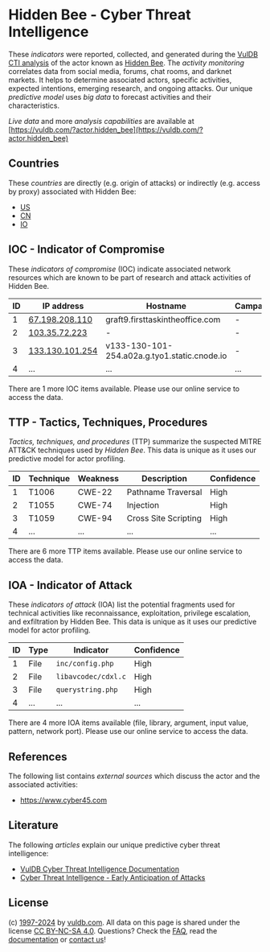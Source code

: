 # Hidden Bee - Cyber Threat Intelligence

These _indicators_ were reported, collected, and generated during the [VulDB CTI analysis](https://vuldb.com/?kb.cti) of the actor known as [Hidden Bee](https://vuldb.com/?actor.hidden_bee). The _activity monitoring_ correlates data from social media, forums, chat rooms, and darknet markets. It helps to determine associated actors, specific activities, expected intentions, emerging research, and ongoing attacks. Our unique _predictive model_ uses _big data_ to forecast activities and their characteristics.

_Live data_ and more _analysis capabilities_ are available at [https://vuldb.com/?actor.hidden_bee](https://vuldb.com/?actor.hidden_bee)

## Countries

These _countries_ are directly (e.g. origin of attacks) or indirectly (e.g. access by proxy) associated with Hidden Bee:

* [US](https://vuldb.com/?country.us)
* [CN](https://vuldb.com/?country.cn)
* [IO](https://vuldb.com/?country.io)

## IOC - Indicator of Compromise

These _indicators of compromise_ (IOC) indicate associated network resources which are known to be part of research and attack activities of Hidden Bee.

ID | IP address | Hostname | Campaign | Confidence
-- | ---------- | -------- | -------- | ----------
1 | [67.198.208.110](https://vuldb.com/?ip.67.198.208.110) | graft9.firsttaskintheoffice.com | - | High
2 | [103.35.72.223](https://vuldb.com/?ip.103.35.72.223) | - | - | High
3 | [133.130.101.254](https://vuldb.com/?ip.133.130.101.254) | v133-130-101-254.a02a.g.tyo1.static.cnode.io | - | High
4 | ... | ... | ... | ...

There are 1 more IOC items available. Please use our online service to access the data.

## TTP - Tactics, Techniques, Procedures

_Tactics, techniques, and procedures_ (TTP) summarize the suspected MITRE ATT&CK techniques used by _Hidden Bee_. This data is unique as it uses our predictive model for actor profiling.

ID | Technique | Weakness | Description | Confidence
-- | --------- | -------- | ----------- | ----------
1 | T1006 | CWE-22 | Pathname Traversal | High
2 | T1055 | CWE-74 | Injection | High
3 | T1059 | CWE-94 | Cross Site Scripting | High
4 | ... | ... | ... | ...

There are 6 more TTP items available. Please use our online service to access the data.

## IOA - Indicator of Attack

These _indicators of attack_ (IOA) list the potential fragments used for technical activities like reconnaissance, exploitation, privilege escalation, and exfiltration by Hidden Bee. This data is unique as it uses our predictive model for actor profiling.

ID | Type | Indicator | Confidence
-- | ---- | --------- | ----------
1 | File | `inc/config.php` | High
2 | File | `libavcodec/cdxl.c` | High
3 | File | `querystring.php` | High
4 | ... | ... | ...

There are 4 more IOA items available (file, library, argument, input value, pattern, network port). Please use our online service to access the data.

## References

The following list contains _external sources_ which discuss the actor and the associated activities:

* https://www.cyber45.com

## Literature

The following _articles_ explain our unique predictive cyber threat intelligence:

* [VulDB Cyber Threat Intelligence Documentation](https://vuldb.com/?kb.cti)
* [Cyber Threat Intelligence - Early Anticipation of Attacks](https://www.scip.ch/en/?labs.20201022)

## License

(c) [1997-2024](https://vuldb.com/?kb.changelog) by [vuldb.com](https://vuldb.com/?kb.about). All data on this page is shared under the license [CC BY-NC-SA 4.0](https://creativecommons.org/licenses/by-nc-sa/4.0/). Questions? Check the [FAQ](https://vuldb.com/?kb.faq), read the [documentation](https://vuldb.com/?kb) or [contact us](https://vuldb.com/?contact)!
